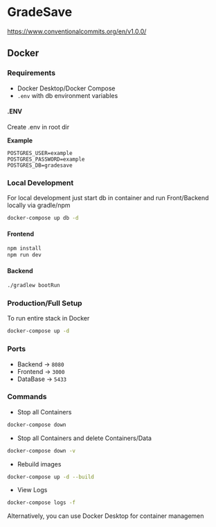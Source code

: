 # GradeSave
https://www.conventionalcommits.org/en/v1.0.0/

## Docker

### Requirements

- Docker Desktop/Docker Compose
- `.env` with db environment variables

#### .ENV

Create .env in root dir

**Example**

```.env
POSTGRES_USER=example
POSTGRES_PASSWORD=example
POSTGRES_DB=gradesave
```


### Local Development

For local development just start db in container and run Front/Backend locally via gradle/npm

```bash
docker-compose up db -d
```

#### Frontend

```bash
npm install
npm run dev
```

#### Backend

```bash
./gradlew bootRun
```

### Production/Full Setup

To run entire stack in Docker

```bash
docker-compose up -d
```

### Ports

- Backend -> `8080`
- Frontend -> `3000`
- DataBase -> `5433`

### Commands

- Stop all Containers

```bash
docker-compose down
```

- Stop all Containers and delete Containers/Data

```bash
docker-compose down -v
```

- Rebuild images

```bash
docker-compose up -d --build
```

- View Logs

```bash
docker-compose logs -f
```

Alternatively, you can use Docker Desktop for container managemen